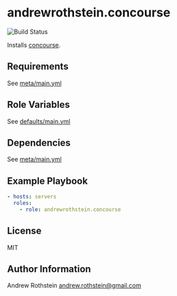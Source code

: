 andrewrothstein.concourse
=========
![Build Status](https://github.com/andrewrothstein/ansible-concourse/actions/workflows/build.yml/badge.svg)

Installs [concourse](https://concourse-ci.org/).

Requirements
------------

See [meta/main.yml](meta/main.yml)

Role Variables
--------------

See [defaults/main.yml](defaults/main.yml)

Dependencies
------------

See [meta/main.yml](meta/main.yml)

Example Playbook
----------------

```yml
- hosts: servers
  roles:
    - role: andrewrothstein.concourse
```

License
-------

MIT

Author Information
------------------

Andrew Rothstein <andrew.rothstein@gmail.com>
